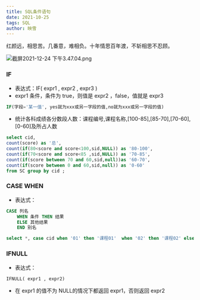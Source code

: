 ```yaml
---
title: SQL条件语句
date: 2021-10-25
tags: SQL
author: 映雪
---
```


红颜远，相思苦。几番意，难相负。十年情思百年渡，不斩相思不忍顾。

<!--more-->

![截屏2021-12-24 下午3.47.04.png](/images/2021/12/24/Y9AhKsw7D368dtH.png)

### IF

- 表达式：IF( expr1 , expr2 , expr3 )
- expr1 条件，条件为 true，则值是 expr2 ，false，值就是 expr3

```sql
IF(字段='某一值', yes就为xxx或另一字段的值,no就为xxx或另一字段的值)
```

- 统计各科成绩各分数段人数：课程编号,课程名称,[100-85],[85-70],[70-60],[0-60]及所占人数

```sql
select cid,
count(score) as '总',
count(if(80<score and score<100,sid,NULL)) as '80-100',
count(if(70<score and score<85 ,sid,NULL)) as '70-85',
count(if(score between 70 and 60,sid,null))as '60-70',
count(if(score between 0 and 60,sid,null)) as '0-60'
from SC group by cid ;
```

###  CASE WHEN

- 表达式：

```sql
CASE 列名
    WHEN 条件 THEN 结果 
    ELSE 其他结果
    END 别名
```

```sql
select *, case cid when '01' then '课程01'  when '02' then '课程02' else '课程03' end '课程' from SC;
```

### IFNULL

- 表达式：

```sql
IFNULL( expr1 , expr2)
```

- 在 expr1 的值不为 NULL的情况下都返回 expr1，否则返回 expr2